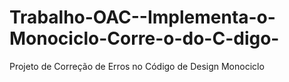 # Trabalho-OAC--Implementa-o-Monociclo-Corre-o-do-C-digo-
Projeto de Correção de Erros no Código de Design Monociclo
